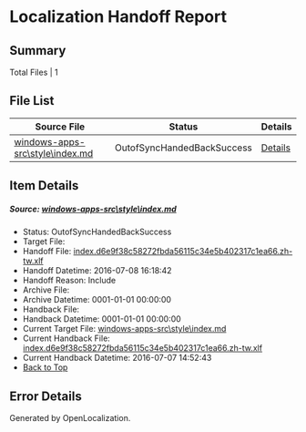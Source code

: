# <a name='report-top'></a> Localization Handoff Report

## Summary
 Total Files | 1

## File List
 Source File | Status | Details 
 ----------- | ------ | ------- 
 [windows-apps-src\style\index.md](https://github.com/Microsoft/windows-apps/blob/0a7f655a6f122787873adac76ac4dec9d775a154/windows-apps-src/style/index.md) | OutofSyncHandedBackSuccess | [Details](#d55aab04696441dbbcba0cbda61fd599fdacec673858)

## Item Details
##### <a name='d55aab04696441dbbcba0cbda61fd599fdacec673858'></a> Source: [windows-apps-src\style\index.md](https://github.com/Microsoft/windows-apps/blob/0a7f655a6f122787873adac76ac4dec9d775a154/windows-apps-src/style/index.md)
* Status: OutofSyncHandedBackSuccess
* Target File: 
* Handoff File: [index.d6e9f38c58272fbda56115c34e5b402317c1ea66.zh-tw.xlf](https://github.com/Microsoft/WDG.handoff/blob/758d8df6347731215e87f77c0159e27035b50104/ol-handoff/Microsoft/windows-apps.zh-tw/master/index.d6e9f38c58272fbda56115c34e5b402317c1ea66.zh-tw.xlf)
* Handoff Datetime: 2016-07-08 16:18:42
* Handoff Reason: Include
* Archive File: 
* Archive Datetime: 0001-01-01 00:00:00
* Handback File: 
* Handback Datetime: 0001-01-01 00:00:00
* Current Target File: [windows-apps-src\style\index.md](https://github.com/Microsoft/windows-apps.zh-tw/blob/8fb0333f93d8703ca2c68ed5663a59d0bc562167/windows-apps-src/style/index.md)
* Current Handback File: [index.d6e9f38c58272fbda56115c34e5b402317c1ea66.zh-tw.xlf](https://github.com/Microsoft/WDG.handback/blob/8a79e594417f6c24b1634f8d2ee5921039f22dca/ol-handback/Microsoft/windows-apps.zh-tw/master/index.d6e9f38c58272fbda56115c34e5b402317c1ea66.zh-tw.xlf)
* Current Handback Datetime: 2016-07-07 14:52:43
* [Back to Top](#report-top)


## Error Details

Generated by OpenLocalization.
